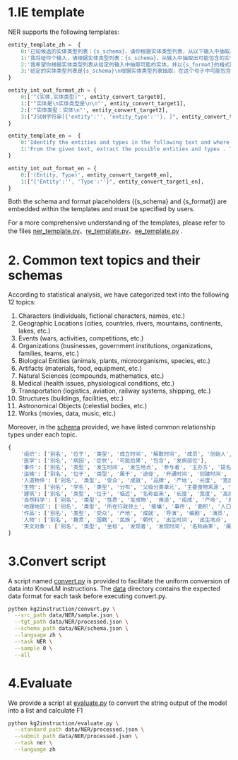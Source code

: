 # 1.IE template
NER supports the following templates:
```python
entity_template_zh =  {
    0:'已知候选的实体类型列表：{s_schema}，请你根据实体类型列表，从以下输入中抽取出可能存在的实体。请按照{s_format}的格式回答。',
    1:'我将给你个输入，请根据实体类型列表：{s_schema}，从输入中抽取出可能包含的实体，并以{s_format}的形式回答。',
    2:'我希望你根据实体类型列表从给定的输入中抽取可能的实体，并以{s_format}的格式回答，实体类型列表={s_schema}。',
    3:'给定的实体类型列表是{s_schema}\n根据实体类型列表抽取，在这个句子中可能包含哪些实体？你可以先别出实体, 再判断实体类型。请以{s_format}的格式回答。',
}

entity_int_out_format_zh = {
    0:['"(实体,实体类型)"', entity_convert_target0],
    1:['"实体是\n实体类型是\n\n"', entity_convert_target1],
    2:['"实体类型：实体\n"', entity_convert_target2],
    3:["JSON字符串[{'entity':'', 'entity_type':''}, ]", entity_convert_target3],
}

entity_template_en =  {
    0:'Identify the entities and types in the following text and where entity type list {s_schema}. Please provide your answerin the form of {s_format}.',
    1:'From the given text, extract the possible entities and types . The types are {s_schema}. Please format your answerin the form of {s_format}.', 
}

entity_int_out_format_en = {
    0:['(Entity, Type)', entity_convert_target0_en],
    1:["{'Entity':'', 'Type':''}", entity_convert_target1_en],
}
```

Both the schema and format placeholders ({s_schema} and {s_format}) are embedded within the templates and must be specified by users.

For a more comprehensive understanding of the templates, please refer to the files [ner_template.py](https://github.com/zjunlp/DeepKE/blob/main/example/llm/InstructKGC/kg2instruction/ner_template.py)、[re_template.py](https://github.com/zjunlp/DeepKE/blob/main/example/llm/InstructKGC/kg2instruction/re_template.py)、[ee_template.py](https://github.com/zjunlp/DeepKE/blob/main/example/llm/InstructKGC/kg2instruction/ee_template.py) .


# 2. Common text topics and their schemas

According to statistical analysis, we have categorized text into the following 12 topics:

1. Characters (individuals, fictional characters, names, etc.)
2. Geographic Locations (cities, countries, rivers, mountains, continents, lakes, etc.)
3. Events (wars, activities, competitions, etc.)
4. Organizations (businesses, government institutions, organizations, families, teams, etc.)
5. Biological Entities (animals, plants, microorganisms, species, etc.)
6. Artifacts (materials, food, equipment, etc.)
7. Natural Sciences (compounds, mathematics, etc.)
8. Medical (health issues, physiological conditions, etc.)
9. Transportation (logistics, aviation, railway systems, shipping, etc.)
10. Structures (buildings, facilities, etc.)
11. Astronomical Objects (celestial bodies, etc.)
12. Works (movies, data, music, etc.)

Moreover, in the [schema](./kg2instruction/schema.py) provided, we have listed common relationship types under each topic.

```python
{
    '组织': ['别名', '位于', '类型', '成立时间', '解散时间', '成员', '创始人', '事件', '子组织', '产品', '成就', '运营'], 
    '医学': ['别名', '病因', '症状', '可能后果', '包含', '发病部位'], 
    '事件': ['别名', '类型', '发生时间', '发生地点', '参与者', '主办方', '提名者', '获奖者', '赞助者', '获奖作品', '获胜者', '奖项'], 
    '运输': ['别名', '位于', '类型', '属于', '途径', '开通时间', '创建时间', '车站等级', '长度', '面积'], 
    '人造物件': ['别名', '类型', '受众', '成就', '品牌', '产地', '长度', '宽度', '高度', '重量', '价值', '制造商', '型号', '生产时间', '材料', '用途', '发现者或发明者'], 
    '生物': ['别名', '学名', '类型', '分布', '父级分类单元', '主要食物来源', '用途', '长度', '宽度', '高度', '重量', '特征'], 
    '建筑': ['别名', '类型', '位于', '临近', '名称由来', '长度', '宽度', '高度', '面积', '创建时间', '创建者', '成就', '事件'], 
    '自然科学': ['别名', '类型', '性质', '生成物', '用途', '组成', '产地', '发现者或发明者'], 
    '地理地区': ['别名', '类型', '所在行政领土', '接壤', '事件', '面积', '人口', '行政中心', '产业', '气候'], 
    '作品': ['别名', '类型', '受众', '产地', '成就', '导演', '编剧', '演员', '平台', '制作者', '改编自', '包含', '票房', '角色', '作曲者', '作词者', '表演者', '出版时间', '出版商', '作者'], 
    '人物': ['别名', '籍贯', '国籍', '民族', '朝代', '出生时间', '出生地点', '死亡时间', '死亡地点', '专业', '学历', '作品', '职业', '职务', '成就', '所属组织', '父母', '配偶', '兄弟姊妹', '亲属', '同事', '参与'], 
    '天文对象': ['别名', '类型', '坐标', '发现者', '发现时间', '名称由来', '属于', '直径', '质量', '公转周期', '绝对星等', '临近']
}
```


# 3.Convert script

A script named [convert.py](https://github.com/zjunlp/DeepKE/blob/main/example/llm/InstructKGC/kg2instruction/convert.py) is provided to facilitate the uniform conversion of data into KnowLM instructions. The [data](https://github.com/zjunlp/DeepKE/tree/main/example/llm/InstructKGC/data) directory contains the expected data format for each task before executing convert.py.


```bash
python kg2instruction/convert.py \
  --src_path data/NER/sample.json \
  --tgt_path data/NER/processed.json \
  --schema_path data/NER/schema.json \
  --language zh \
  --task NER \
  --sample 0 \
  --all
```

# 4.Evaluate

We provide a script at [evaluate.py](https://github.com/zjunlp/DeepKE/blob/main/example/llm/InstructKGC/kg2instruction/evaluate.py) to convert the string output of the model into a list and calculate F1

```bash
python kg2instruction/evaluate.py \
  --standard_path data/NER/processed.json \
  --submit_path data/NER/processed.json \
  --task ner \
  --language zh
```


